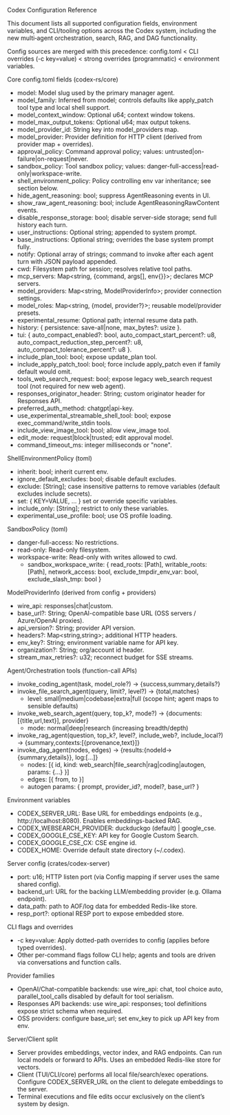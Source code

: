 Codex Configuration Reference

This document lists all supported configuration fields, environment variables, and CLI/tooling options across the Codex system, including the new multi‑agent orchestration, search, RAG, and DAG functionality.

Config sources are merged with this precedence: config.toml < CLI overrides (-c key=value) < strong overrides (programmatic) < environment variables.

Core config.toml fields (codex-rs/core)

- model: Model slug used by the primary manager agent.
- model_family: Inferred from model; controls defaults like apply_patch tool type and local shell support.
- model_context_window: Optional u64; context window tokens.
- model_max_output_tokens: Optional u64; max output tokens.
- model_provider_id: String key into model_providers map.
- model_provider: Provider definition for HTTP client (derived from provider map + overrides).
- approval_policy: Command approval policy; values: untrusted|on-failure|on-request|never.
- sandbox_policy: Tool sandbox policy; values: danger-full-access|read-only|workspace-write.
- shell_environment_policy: Policy controlling env var inheritance; see section below.
- hide_agent_reasoning: bool; suppress AgentReasoning events in UI.
- show_raw_agent_reasoning: bool; include AgentReasoningRawContent events.
- disable_response_storage: bool; disable server-side storage; send full history each turn.
- user_instructions: Optional string; appended to system prompt.
- base_instructions: Optional string; overrides the base system prompt fully.
- notify: Optional array of strings; command to invoke after each agent turn with JSON payload appended.
- cwd: Filesystem path for session; resolves relative tool paths.
- mcp_servers: Map<string, {command, args[], env{}}>; declares MCP servers.
- model_providers: Map<string, ModelProviderInfo>; provider connection settings.
- model_roles: Map<string, {model, provider?}>; reusable model/provider presets.
- experimental_resume: Optional path; internal resume data path.
- history: { persistence: save-all|none, max_bytes?: usize }.
- tui: { auto_compact_enabled?: bool, auto_compact_start_percent?: u8, auto_compact_reduction_step_percent?: u8, auto_compact_tolerance_percent?: u8 }.
- include_plan_tool: bool; expose update_plan tool.
- include_apply_patch_tool: bool; force include apply_patch even if family default would omit.
- tools_web_search_request: bool; expose legacy web_search request tool (not required for new web agent).
- responses_originator_header: String; custom originator header for Responses API.
- preferred_auth_method: chatgpt|api-key.
- use_experimental_streamable_shell_tool: bool; expose exec_command/write_stdin tools.
- include_view_image_tool: bool; allow view_image tool.
- edit_mode: request|block|trusted; edit approval model.
- command_timeout_ms: integer milliseconds or "none".

ShellEnvironmentPolicy (toml)

- inherit: bool; inherit current env.
- ignore_default_excludes: bool; disable default excludes.
- exclude: [String]; case insensitive patterns to remove variables (default excludes include secrets).
- set: { KEY=VALUE, ... } set or override specific variables.
- include_only: [String]; restrict to only these variables.
- experimental_use_profile: bool; use OS profile loading.

SandboxPolicy (toml)

- danger-full-access: No restrictions.
- read-only: Read-only filesystem.
- workspace-write: Read-only with writes allowed to cwd.
  - sandbox_workspace_write: { read_roots: [Path], writable_roots: [Path], network_access: bool, exclude_tmpdir_env_var: bool, exclude_slash_tmp: bool }

ModelProviderInfo (derived from config + providers)

- wire_api: responses|chat|custom.
- base_url?: String; OpenAI-compatible base URL (OSS servers / Azure/OpenAI proxies).
- api_version?: String; provider API version.
- headers?: Map<string,string>; additional HTTP headers.
- env_key?: String; environment variable name for API key.
- organization?: String; org/account id header.
- stream_max_retries?: u32; reconnect budget for SSE streams.

Agent/Orchestration tools (function-call APIs)

- invoke_coding_agent(task, model_role?) -> {success,summary,details?}
- invoke_file_search_agent(query, limit?, level?) -> {total,matches}
  - level: small|medium|codebase|extra|full (scope hint; agent maps to sensible defaults)
- invoke_web_search_agent(query, top_k?, mode?) -> {documents:[{title,url,text}], provider}
  - mode: normal|deep|research (increasing breadth/depth)
- invoke_rag_agent(question, top_k?, level?, include_web?, include_local?) -> {summary,contexts:[{provenance,text}]}
- invoke_dag_agent(nodes, edges) -> {results:{nodeId->{summary,details}}, log:[...]}
  - nodes: [{ id, kind: web_search|file_search|rag|coding|autogen, params: {...} }]
  - edges: [{ from, to }]
  - autogen params: { prompt, provider_id?, model?, base_url? }

Environment variables

- CODEX_SERVER_URL: Base URL for embeddings endpoints (e.g., http://localhost:8080). Enables embeddings-backed RAG.
- CODEX_WEBSEARCH_PROVIDER: duckduckgo (default) | google_cse.
- CODEX_GOOGLE_CSE_KEY: API key for Google Custom Search.
- CODEX_GOOGLE_CSE_CX: CSE engine id.
- CODEX_HOME: Override default state directory (~/.codex).

Server config (crates/codex-server)

- port: u16; HTTP listen port (via Config mapping if server uses the same shared config).
- backend_url: URL for the backing LLM/embedding provider (e.g. Ollama endpoint).
- data_path: path to AOF/log data for embedded Redis-like store.
- resp_port?: optional RESP port to expose embedded store.

CLI flags and overrides

- -c key=value: Apply dotted-path overrides to config (applies before typed overrides).
- Other per-command flags follow CLI help; agents and tools are driven via conversations and function calls.

Provider families

- OpenAI/Chat-compatible backends: use wire_api: chat, tool choice auto, parallel_tool_calls disabled by default for tool serialism.
- Responses API backends: use wire_api: responses; tool definitions expose strict schema when required.
- OSS providers: configure base_url; set env_key to pick up API key from env.

Server/Client split

- Server provides embeddings, vector index, and RAG endpoints. Can run local models or forward to APIs. Uses an embedded Redis-like store for vectors.
- Client (TUI/CLI/core) performs all local file/search/exec operations. Configure CODEX_SERVER_URL on the client to delegate embeddings to the server.
- Terminal executions and file edits occur exclusively on the client’s system by design.

